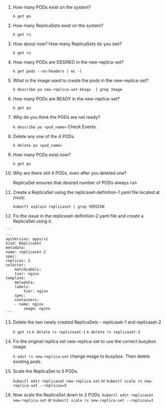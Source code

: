 1. How many PODs exist on the system?

    `k get po`

2. How many ReplicaSets exist on the system?

    `k get rs`

3. How about now? How many ReplicaSets do you see?

    `k get rs`

4. How many PODs are DESIRED in the new-replica-set?

    `k get pods --no-headers | wc -l`

5. What is the image used to create the pods in the new-replica-set?

    `k describe po new-replica-set-kkxgx  | grep Image`

6. How many PODs are READY in the new-replica-set?

    `k get po`

7. Why do you think the PODs are not ready?

    `k describe po <pod_name>` Check Events.

8. Delete any one of the 4 PODs.

    `k delete po <pod_name>`

9. How many PODs exist now?

    `k get po`

10. Why are there still 4 PODs, even after you deleted one?

    ReplicaSet ensures that desired number of PODs always run

11. Create a ReplicaSet using the replicaset-definition-1.yaml file located at /root/.

    `kubectl explain replicaset | grep VERSION`

12.  Fix the issue in the replicaset-definition-2.yaml file and create a ReplicaSet using it.

    ```
    ---
    apiVersion: apps/v1
    kind: ReplicaSet
    metadata:
    name: replicaset-2
    spec:
    replicas: 2
    selector:
        matchLabels:
        tier: nginx
    template:
        metadata:
        labels:
            tier: nginx
        spec:
        containers:
        - name: nginx
            image: nginx
    ```

13. Delete the two newly created ReplicaSets - replicaset-1 and replicaset-2

    `k get rs`
    `k delete rs replicaset-1`
    `k delete rs replicaset-2`

13. Fix the original replica set new-replica-set to use the correct busybox image.

    `k edit rs new-replica-set` change image to busybox. Then delete existing pods.

14. Scale the ReplicaSet to 5 PODs.

    `kubectl edit replicaset new-replica-set` 
    or
    `kubectl scale rs new-replica-set --replicas=5`

15. Now scale the ReplicaSet down to 2 PODs.
    `kubectl edit replicaset new-replica-set`
    or
    `kubectl scale rs new-replica-set --replicas=2`
